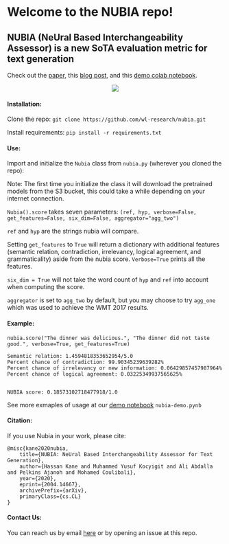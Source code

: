 # Welcome to the NUBIA repo! 

## NUBIA (NeUral Based Interchangeability Assessor) is a new SoTA evaluation metric for text generation

Check out the [paper](https://arxiv.org/abs/2004.14667), this [blog post](https://wl-research.github.io/blog/), and this [demo colab notebook](https://colab.research.google.com/drive/1_K8pOB8fRRnkBPwlcmvUNHgCr4ur8rFg).

<center><img src="images/contradiction-demo.gif"></img></center>

#### Installation:

Clone the repo: `git clone https://github.com/wl-research/nubia.git`

Install requirements: `pip install -r requirements.txt`

#### Use:

Import and initialize the `Nubia` class from `nubia.py` (wherever you cloned the repo):

Note: The first time you initialize the class it will download the pretrained models from the S3 bucket, this could take a while depending on your internet connection.

`Nubia().score` takes seven parameters: `(ref, hyp, verbose=False, get_features=False, six_dim=False, aggregator="agg_two")`

`ref` and `hyp` are the strings nubia will compare. 

Setting `get_features` to `True` will return a dictionary with additional features (semantic relation, contradiction, irrelevancy, logical agreement, and grammaticality) aside from the nubia score. `Verbose=True` prints all the features.

`six_dim = True` will not take the word count of `hyp` and `ref` into account when computing the score.

`aggregator` is set to `agg_two` by default, but you may choose to try `agg_one` which was used to achieve the WMT 2017 results.

#### Example:

`nubia.score("The dinner was delicious.", "The dinner did not taste good.", verbose=True, get_features=True)`
```
Semantic relation: 1.4594818353652954/5.0
Percent chance of contradiction: 99.90345239639282%
Percent chance of irrelevancy or new information: 0.06429857457987964%
Percent chance of logical agreement: 0.03225349937565625%


NUBIA score: 0.18573102718477918/1.0
```
See more exmaples of usage at our [demo notebook](https://github.com/wl-research/nubia/blob/master/nubia-demo.ipynb) `nubia-demo.pynb`

#### Citation:

If you use Nubia in your work, please cite: 

```
@misc{kane2020nubia,
    title={NUBIA: NeUral Based Interchangeability Assessor for Text Generation},
    author={Hassan Kane and Muhammed Yusuf Kocyigit and Ali Abdalla and Pelkins Ajanoh and Mohamed Coulibali},
    year={2020},
    eprint={2004.14667},
    archivePrefix={arXiv},
    primaryClass={cs.CL}
}
```

#### Contact Us: 

You can reach us by email [here](mailto:hassanmohamed@alum.mit.edu) or by opening an issue at this repo. 
